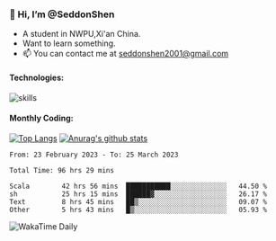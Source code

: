 ### 👋 Hi, I’m @SeddonShen
- A student in NWPU,Xi'an China.
- Want to learn something.
- 📫 You can contact me at seddonshen2001@gmail.com

#### Technologies:

![skills](https://skillicons.dev/icons?i=scala,js,html,css,bootstrap,jquery,c,cpp,cloudflare,django,docker,flask,git,github,githubactions,linux,latex,mysql,nodejs,ps,php,pr,py,raspberrypi,redis,unreal,v,vscode,vue,bash)

#### Monthly Coding:
[![Top Langs](https://github-readme-stats.vercel.app/api/top-langs?username=seddonshen&show_icons=true&locale=en&layout=compact&hide=html&langs_count=8)](https://github.com/SeddonShen/)
[![Anurag's github stats](https://github-readme-stats.vercel.app/api?username=SeddonShen&count_private=true&show_icons=true)](https://github.com/anuraghazra/github-readme-stats)
<!--START_SECTION:waka-->

```text
From: 23 February 2023 - To: 25 March 2023

Total Time: 96 hrs 29 mins

Scala        42 hrs 56 mins  ███████████░░░░░░░░░░░░░░   44.50 %
sh           25 hrs 15 mins  ██████▓░░░░░░░░░░░░░░░░░░   26.17 %
Text         8 hrs 45 mins   ██▒░░░░░░░░░░░░░░░░░░░░░░   09.07 %
Other        5 hrs 43 mins   █▒░░░░░░░░░░░░░░░░░░░░░░░   05.93 %
```

<!--END_SECTION:waka-->

![WakaTime Daily](https://wakatime.com/share/@seddon2001/61a7e342-5f12-4fea-bf92-1fac161e97d6.svg)
<!---
SeddonShen/SeddonShen is a ✨ special ✨ repository because its `README.md` (this file) appears on your GitHub profile.
You can click the Preview link to take a look at your changes.
--->
